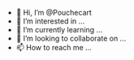 - 👋 Hi, I’m @Pouchecart
- 👀 I’m interested in ...
- 🌱 I’m currently learning ...
- 💞️ I’m looking to collaborate on ...
- 📫 How to reach me ...

<!---
Pouchecart/Pouchecart is a ✨ special ✨ repository because its `README.md` (this file) appears on your GitHub profile.
You can click the Preview link to take a look at your changes.
--->
